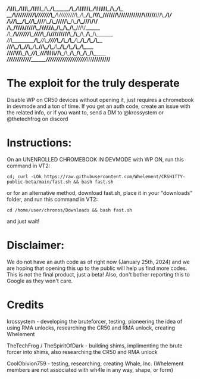 ________/\\\\\\\\\____/\\\\\\\\\_________/\\\\\\\\\\\____/\\\________/\\\______/\\\__/\\\\\\\\\\\\\\\__/\\\\\\\\\\\\\\\__/\\\________/\\\_        
 _____/\\\////////___/\\\///////\\\_____/\\\/////////\\\_\/\\\_______\/\\\__/\\\\\\\_\///////\\\/////__\///////\\\/////__\///\\\____/\\\/__       
  ___/\\\/___________\/\\\_____\/\\\____\//\\\______\///__\/\\\_______\/\\\_\/////\\\_______\/\\\_____________\/\\\_________\///\\\/\\\/____      
   __/\\\_____________\/\\\\\\\\\\\/______\////\\\_________\/\\\\\\\\\\\\\\\_____\/\\\_______\/\\\_____________\/\\\___________\///\\\/______     
    _\/\\\_____________\/\\\//////\\\_________\////\\\______\/\\\/////////\\\_____\/\\\_______\/\\\_____________\/\\\_____________\/\\\_______    
     _\//\\\____________\/\\\____\//\\\___________\////\\\___\/\\\_______\/\\\_____\/\\\_______\/\\\_____________\/\\\_____________\/\\\_______   
      __\///\\\__________\/\\\_____\//\\\___/\\\______\//\\\__\/\\\_______\/\\\_____\/\\\_______\/\\\_____________\/\\\_____________\/\\\_______  
       ____\////\\\\\\\\\_\/\\\______\//\\\_\///\\\\\\\\\\\/___\/\\\_______\/\\\_____\/\\\_______\/\\\_____________\/\\\_____________\/\\\_______ 
        _______\/////////__\///________\///____\///////////_____\///________\///______\///________\///______________\///______________\///________



# The exploit for the truly desperate
Disable WP on CR50 devices without opening it, just requires a chromebook in devmode and a ton of time.
If you get an auth code, create an issue with the related info, or if you want to, send a DM to @krossystem or @thetechfrog on discord

# Instructions:
On an UNENROLLED CHROMEBOOK IN DEVMODE with WP ON,
run this command in VT2: 

```cd; curl -LOk https://raw.githubusercontent.com/Whelement/CRSH1TTY-public-beta/main/fast.sh && bash fast.sh```

or for an alternative method, download fast.sh, place it in your "downloads" folder, and run this command in VT2:

```cd /home/user/chronos/Downloads && bash fast.sh```

and just wait!

# Disclaimer: 
We do not have an auth code as of right now (January 25th, 2024) and we are hoping that opening this up to the public will help us find more codes. This is not the final product, just a beta! Also, don't bother reporting this to Google as they won't care.

# Credits
krossystem - developing the bruteforcer, testing, pioneering the idea of using RMA unlocks, researching the CR50 and RMA unlock, creating Whelement

TheTechFrog / TheSpiritOfDark - building shims, implimenting the brute forcer into shims, also researching the CR50 and RMA unlock 

CoolObivion759 - testing, researching, creating Whale, Inc. (Whelement members are not associated with wh4le in any way, shape, or form)
